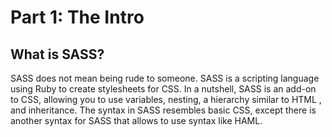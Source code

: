 # Part 1: The Intro

## What is SASS?

SASS does not mean being rude to someone. SASS is a scripting language using Ruby to create stylesheets for CSS. 
In a nutshell, SASS is an add-on to CSS, allowing you to use variables, nesting, 
a hierarchy similar to HTML , and inheritance. The syntax in SASS resembles basic CSS,
except there is another syntax for SASS that allows to use syntax like HAML.